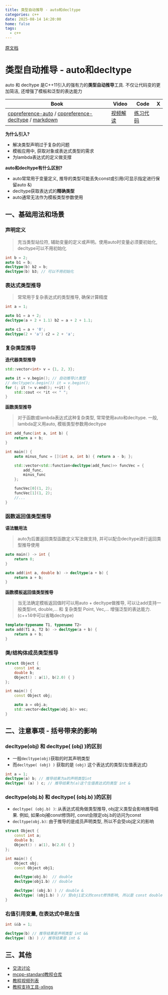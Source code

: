 ```yaml
---
title: 类型自动推导 - auto和decltype
categories: c++
date: 2025-08-14 14:20:00
home: false
tags:
  - c++
---
```

[原文档](https://github.com/Sunrisepeak/mcpp-standard/blob/main/book/src/cpp11/00-auto-and-decltype.md)
# 类型自动推导 - auto和decltype

auto 和 decltype 是C++11引入的强有力的**类型自动推导**工具. 不仅让代码变的更加简洁, 还增强了模板和泛型的表达能力

| Book | Video | Code | X |
| --- | --- | --- | --- |
| [cppreference-auto](https://en.cppreference.com/w/cpp/language/auto) / [cppreference-decltype](https://en.cppreference.com/w/cpp/language/decltype) / [markdown](https://github.com/Sunrisepeak/mcpp-standard/blob/main/book/src/cpp11/00-auto-and-decltype.md) | [视频解读](https://www.bilibili.com/video/BV1xkdYYUEyH) | [练习代码](https://github.com/Sunrisepeak/mcpp-standard/blob/main/dslings/cpp11/00-auto-and-decltype-0.cpp) |  |

**为什么引入?**

- 解决类型声明过于复杂的问题
- 模板应用中, 获取对象或表达式类型的需求
- 为lambda表达式的定义做支撑

**auto和decltype有什么区别?**

- auto常常用于变量定义, 推导的类型可能丢失const或引用(可显示指定进行保留auto &)
- decltype获取表达式的**精确类型**
- auto通常无法作为模板类型参数使用

## 一、基础用法和场景

### 声明定义

> 充当类型站位符, 辅助变量的定义或声明。使用auto时变量必须要初始化, decltype可以不用初始化

```cpp
int b = 2;
auto b1 = b;
decltype(b) b2 = b;
decltype(b) b3; // 可以不用初始化
```

### 表达式类型推导

> 常常用于复杂表达式的类型推导, 确保计算精度

```c++
int a = 1;

auto b1 = a + 2;
decltype(a + 2 + 1.1) b2 = a + 2 + 1.1;

auto c1 = a + '0';
decltype(2 + 'a') c2 = 2 + 'a';
```

### 复杂类型推导

**迭代器类型推导**

```c++
std::vector<int> v = {1, 2, 3};

auto it = v.begin(); // 自动推导it类型
// decltype(v.begin()) it = v.begin();
for (; it != v.end(); ++it) {
    std::cout << *it << " ";
}
```

**函数类型推导**

> 对于函数或lambda表达式这种复杂类型, 常常使用auto和decltype. 一般, lambda定义用auto,  模板类型参数用decltype

```c++
int add_func(int a, int b) {
    return a + b;
}

int main() {
    auto minus_func = [](int a, int b) { return a - b; };

    std::vector<std::function<decltype(add_func)>> funcVec = {
        add_func,
        minus_func
    };

    funcVec[0](1, 2);
    funcVec[1](1, 2);
    //...
}
```

### 函数返回值类型推导

**语法糖用法**

> auto为后置返回类型函数定义写法做支持, 并可以配合decltype进行返回类型推导使用

```cpp
auto main() -> int {
    return 0;
}

auto add(int a, double b) -> decltype(a + b) {
    return a + b;
}
```

**函数模板返回值类型推导**

> 当无法确定模板返回值时可以用auto + decltype做推导, 可以让add支持一般类型int, double,... 和 复杂类型 Point, Vec,... 增强泛型的表达能力. (c++14中可以省略decltype)

```cpp
template<typename T1, typename T2>
auto add(T1 a, T2 b) -> decltype(a + b) {
    return a + b;
}
```

### 类/结构体成员类型推导

```cpp
struct Object {
    const int a;
    double b;
    Object() : a(1), b(2.0) { }
};

int main() {
    const Object obj;

    auto a = obj.a;
    std::vector<decltype(obj.b)> vec;
}
```

## 二、注意事项 - 括号带来的影响

### decltype(obj) 和 decltype( (obj) )的区别

- 一般`decltype(obj)`获取的时其声明类型
- 而`decltype( (obj) )` 获取的是 `(obj)` 这个表达式的类型(左值表达式)

```cpp
int a = 1;
decltype(a) b; // 推导结果为a的声明类型int
decltype( (a) ) c; // 推导结果为(a)这个左值表达式的类型 int &
```

### decltype(obj.b) 和 decltype( (obj.b) )的区别

- `decltype( (obj.b) )`: 从表达式视角做类型推导, obj定义类型会影响推导结果. 例如, 如果obj被const修饰时, const会限定obj.b的访问为const
- `decltype(obj.b)`: 由于推导的是成员声明类型, 所以不会受obj定义的影响

```cpp
struct Object {
    const int a;
    double b;
    Object() : a(1), b(2.0) { }
};

int main() {
    Object obj;
    const Object obj1;

    decltype(obj.b)  // double
    decltype(obj1.b) // double

    decltype( (obj.b) ) // double &
    decltype( (obj1.b) ) // 受obj1定义的const修饰影响, 所以是 const double &
}
```

### 右值引用变量, 在表达式中是左值

```cpp
int &&b = 1;

decltype(b) // 推导结果是声明类型 int &&
decltype( (b) ) // 推导结果是 int &
```

## 三、其他

- [交流讨论](https://forum.d2learn.org/category/20)
- [mcpp-standard教程仓库](https://github.com/Sunrisepeak/mcpp-standard)
- [教程视频列表](https://space.bilibili.com/65858958/lists/5208246)
- [教程支持工具-xlings](https://github.com/d2learn/xlings)
